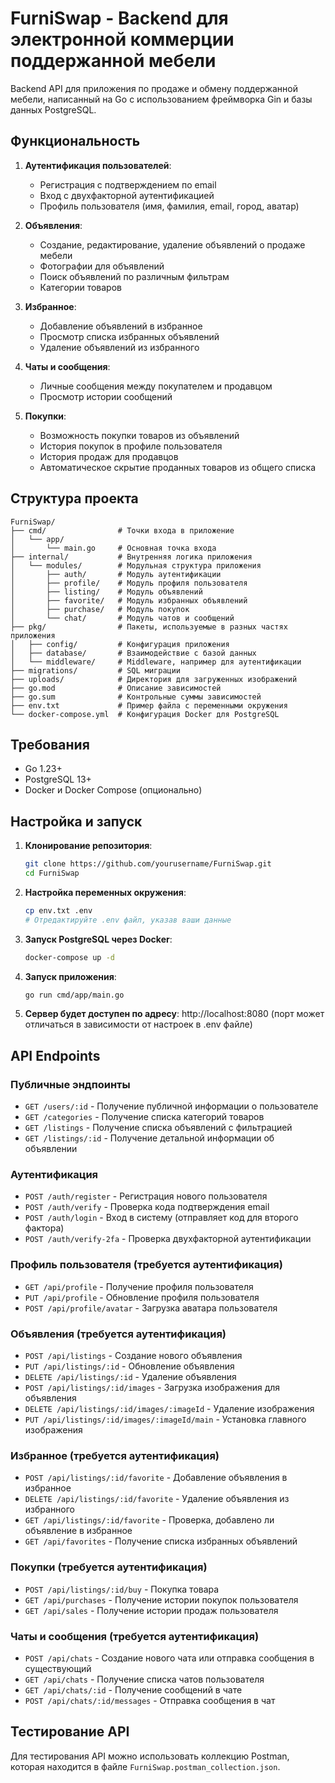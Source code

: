 # FurniSwap - Backend для электронной коммерции поддержанной мебели

Backend API для приложения по продаже и обмену поддержанной мебели, написанный на Go с использованием фреймворка Gin и базы данных PostgreSQL.

## Функциональность

1. **Аутентификация пользователей**:
   - Регистрация с подтверждением по email
   - Вход с двухфакторной аутентификацией
   - Профиль пользователя (имя, фамилия, email, город, аватар)

2. **Объявления**:
   - Создание, редактирование, удаление объявлений о продаже мебели
   - Фотографии для объявлений
   - Поиск объявлений по различным фильтрам
   - Категории товаров

3. **Избранное**:
   - Добавление объявлений в избранное
   - Просмотр списка избранных объявлений
   - Удаление объявлений из избранного

4. **Чаты и сообщения**:
   - Личные сообщения между покупателем и продавцом
   - Просмотр истории сообщений

5. **Покупки**:
   - Возможность покупки товаров из объявлений
   - История покупок в профиле пользователя
   - История продаж для продавцов
   - Автоматическое скрытие проданных товаров из общего списка

## Структура проекта

```
FurniSwap/
├── cmd/                # Точки входа в приложение
│   └── app/            
│       └── main.go     # Основная точка входа
├── internal/           # Внутренняя логика приложения
│   └── modules/        # Модульная структура приложения
│       ├── auth/       # Модуль аутентификации
│       ├── profile/    # Модуль профиля пользователя
│       ├── listing/    # Модуль объявлений
│       ├── favorite/   # Модуль избранных объявлений
│       ├── purchase/   # Модуль покупок
│       └── chat/       # Модуль чатов и сообщений
├── pkg/                # Пакеты, используемые в разных частях приложения
│   ├── config/         # Конфигурация приложения
│   ├── database/       # Взаимодействие с базой данных
│   └── middleware/     # Middleware, например для аутентификации
├── migrations/         # SQL миграции
├── uploads/            # Директория для загруженных изображений
├── go.mod              # Описание зависимостей
├── go.sum              # Контрольные суммы зависимостей
├── env.txt             # Пример файла с переменными окружения
└── docker-compose.yml  # Конфигурация Docker для PostgreSQL
```

## Требования

- Go 1.23+
- PostgreSQL 13+
- Docker и Docker Compose (опционально)

## Настройка и запуск

1. **Клонирование репозитория**:
   ```bash
   git clone https://github.com/yourusername/FurniSwap.git
   cd FurniSwap
   ```

2. **Настройка переменных окружения**:
   ```bash
   cp env.txt .env
   # Отредактируйте .env файл, указав ваши данные
   ```

3. **Запуск PostgreSQL через Docker**:
   ```bash
   docker-compose up -d
   ```

4. **Запуск приложения**:
   ```bash
   go run cmd/app/main.go
   ```

5. **Сервер будет доступен по адресу**: http://localhost:8080 (порт может отличаться в зависимости от настроек в .env файле)

## API Endpoints

### Публичные эндпоинты

- `GET /users/:id` - Получение публичной информации о пользователе
- `GET /categories` - Получение списка категорий товаров
- `GET /listings` - Получение списка объявлений с фильтрацией
- `GET /listings/:id` - Получение детальной информации об объявлении

### Аутентификация

- `POST /auth/register` - Регистрация нового пользователя
- `POST /auth/verify` - Проверка кода подтверждения email
- `POST /auth/login` - Вход в систему (отправляет код для второго фактора)
- `POST /auth/verify-2fa` - Проверка двухфакторной аутентификации

### Профиль пользователя (требуется аутентификация)

- `GET /api/profile` - Получение профиля пользователя
- `PUT /api/profile` - Обновление профиля пользователя
- `POST /api/profile/avatar` - Загрузка аватара пользователя

### Объявления (требуется аутентификация)

- `POST /api/listings` - Создание нового объявления
- `PUT /api/listings/:id` - Обновление объявления
- `DELETE /api/listings/:id` - Удаление объявления
- `POST /api/listings/:id/images` - Загрузка изображения для объявления
- `DELETE /api/listings/:id/images/:imageId` - Удаление изображения
- `PUT /api/listings/:id/images/:imageId/main` - Установка главного изображения

### Избранное (требуется аутентификация)

- `POST /api/listings/:id/favorite` - Добавление объявления в избранное
- `DELETE /api/listings/:id/favorite` - Удаление объявления из избранного
- `GET /api/listings/:id/favorite` - Проверка, добавлено ли объявление в избранное
- `GET /api/favorites` - Получение списка избранных объявлений

### Покупки (требуется аутентификация)

- `POST /api/listings/:id/buy` - Покупка товара
- `GET /api/purchases` - Получение истории покупок пользователя
- `GET /api/sales` - Получение истории продаж пользователя

### Чаты и сообщения (требуется аутентификация)

- `POST /api/chats` - Создание нового чата или отправка сообщения в существующий
- `GET /api/chats` - Получение списка чатов пользователя
- `GET /api/chats/:id` - Получение сообщений в чате
- `POST /api/chats/:id/messages` - Отправка сообщения в чат

## Тестирование API

Для тестирования API можно использовать коллекцию Postman, которая находится в файле `FurniSwap.postman_collection.json`.